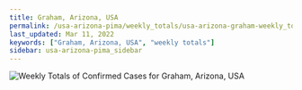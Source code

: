 ```yaml
---
title: Graham, Arizona, USA
permalink: /usa-arizona-pima/weekly_totals/usa-arizona-graham-weekly_totals.html
last_updated: Mar 11, 2022
keywords: ["Graham, Arizona, USA", "weekly totals"]
sidebar: usa-arizona-pima_sidebar
---
```


![Weekly Totals of Confirmed Cases for Graham, Arizona, USA](/covid_tracker/images/graphs/usa-arizona-graham-weekly_totals_graph.png)
